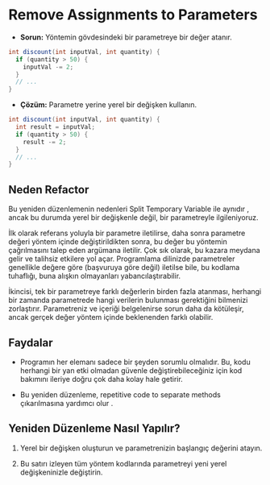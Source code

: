 # Remove Assignments to Parameters

- **Sorun:** Yöntemin gövdesindeki bir parametreye bir değer atanır.

```Java
int discount(int inputVal, int quantity) {
  if (quantity > 50) {
    inputVal -= 2;
  }
  // ...
}
```

- **Çözüm:** Parametre yerine yerel bir değişken kullanın.

```Java
int discount(int inputVal, int quantity) {
  int result = inputVal;
  if (quantity > 50) {
    result -= 2;
  }
  // ...
}
```

## Neden Refactor

Bu yeniden düzenlemenin nedenleri  Split Temporary Variable ile aynıdır , ancak bu durumda yerel bir değişkenle değil, bir parametreyle ilgileniyoruz.

İlk olarak referans yoluyla bir parametre iletilirse, daha sonra parametre değeri yöntem içinde değiştirildikten sonra, bu değer bu yöntemin çağrılmasını talep eden argümana iletilir. Çok sık olarak, bu kazara meydana gelir ve talihsiz etkilere yol açar. Programlama dilinizde parametreler genellikle değere göre (başvuruya göre değil) iletilse bile, bu kodlama tuhaflığı, buna alışkın olmayanları yabancılaştırabilir.

İkincisi, tek bir parametreye farklı değerlerin birden fazla atanması, herhangi bir zamanda parametrede hangi verilerin bulunması gerektiğini bilmenizi zorlaştırır. Parametreniz ve içeriği belgelenirse sorun daha da kötüleşir, ancak gerçek değer yöntem içinde beklenenden farklı olabilir.

## Faydalar

- Programın her elemanı sadece bir şeyden sorumlu olmalıdır. Bu, kodu herhangi bir yan etki olmadan güvenle değiştirebileceğiniz için kod bakımını ileriye doğru çok daha kolay hale getirir.

- Bu yeniden düzenleme, repetitive code to separate methods çıkarılmasına yardımcı olur .

## Yeniden Düzenleme Nasıl Yapılır?

1. Yerel bir değişken oluşturun ve parametrenizin başlangıç ​​değerini atayın.

2. Bu satırı izleyen tüm yöntem kodlarında parametreyi yeni yerel değişkeninizle değiştirin.
